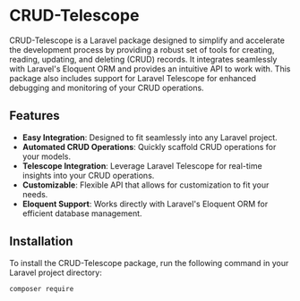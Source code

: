# CRUD-Telescope

CRUD-Telescope is a Laravel package designed to simplify and accelerate the development process by providing a robust set of tools for creating, reading, updating, and deleting (CRUD) records. It integrates seamlessly with Laravel's Eloquent ORM and provides an intuitive API to work with. This package also includes support for Laravel Telescope for enhanced debugging and monitoring of your CRUD operations.

## Features

- **Easy Integration**: Designed to fit seamlessly into any Laravel project.
- **Automated CRUD Operations**: Quickly scaffold CRUD operations for your models.
- **Telescope Integration**: Leverage Laravel Telescope for real-time insights into your CRUD operations.
- **Customizable**: Flexible API that allows for customization to fit your needs.
- **Eloquent Support**: Works directly with Laravel's Eloquent ORM for efficient database management.

## Installation

To install the CRUD-Telescope package, run the following command in your Laravel project directory:

```bash
composer require 
